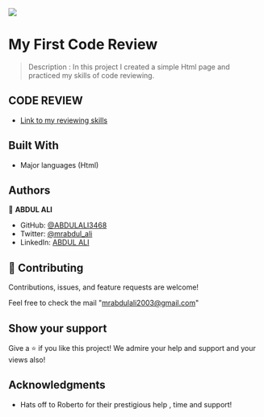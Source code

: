 ![](https://img.shields.io/badge/Microverse-blueviolet)

# My First Code Review

> Description : 
                In this project I created a simple Html page and practiced my skills of code reviewing.

## CODE REVIEW

- [Link to my reviewing skills](https://github.com/ABDULALI3468/My-first-CODE-REVIEW/pull/1#pullrequestreview-915942909)


## Built With

- Major languages (Html)

## Authors

👤 **ABDUL ALI**

- GitHub: [@ABDULALI3468](https://github.com/ABDULALI3468)
- Twitter: [@mrabdul_ali](https://twitter.com/mrabdul_ali)
- LinkedIn: [ABDUL ALI](https://www.linkedin.com/in/abdul-ali-5400bb216/)


## 🤝 Contributing

Contributions, issues, and feature requests are welcome!

Feel free to check the mail "mrabdulali2003@gmail.com"

## Show your support

Give a ⭐️ if you like this project!
We admire your help and support and your views also!

## Acknowledgments

- Hats off to Roberto for their prestigious help , time and support!
